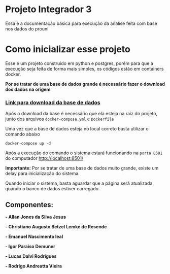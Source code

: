 # Projeto Integrador 3

Essa é a documentação básica para execução da análise feita com base nos dados do prouni

# Como inicializar esse projeto

Esse é um projeto construido em python e postgres, porém para que a execução seja feita de forma mais simples, os códigos estão em containers docker.

**Por se tratar de uma base de dados grande é necessário fazer o download dos dados na origem**

### [Link para download da base de dados](https://www.kaggle.com/datasets/lfarhat/brasil-students-scholarship-prouni-20052019)

Após o download da base é necessário que ela esteja na raiz do projeto, junto dos arquivos `docker-compose.yml` e `Dockerfile`

Uma vez que a base de dados esteja no local correto basta utilizar o comando abaixo

```
docker-compose up -d
```

Após a execução do comando o sistema estará funcionando na `porta 8501` do computador
[http://localhost:8501/](http://localhost:8501/)

**Importante:** Por se tratar de uma base de dados muito grande, existe um delay para inicialização do sistema.

Quando iniciar o sistema, basta aguardar que a página será atualizada quando o banco de dados estiver carregado.

## Componentes:

**- Allan Jones da Silva Jesus**

**- Christiano Augusto Betzel Lemke de Resende**

**- Emanuel Nascimento leal**

**- Igor Paraiso Demuner**

**- Lucas Dalvi Rodrigues**

**- Rodrigo Andreatta Vieira**
